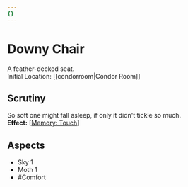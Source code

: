 ```yaml
---
{}
---
```

# Downy Chair
A feather-decked seat.<br>Initial Location: [[condorroom|Condor Room]]
## Scrutiny
So soft one might fall asleep, if only it didn't tickle so much.<br>**Effect:** [[Memory: Touch](https://uadaf.theevilroot.xyz/rowenarium/element/mem.touch)]
## Aspects
- Sky 1
- Moth 1
- #Comfort 